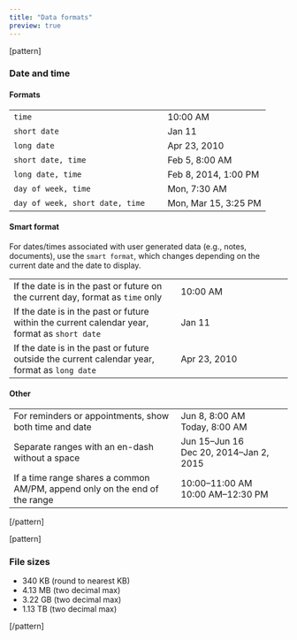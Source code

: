 ```yaml
---
title: "Data formats"
preview: true
---
```


[pattern]
### Date and time
#### Formats
<table class="table table-bordered" style="max-width: 600px;">
    <colgroup>
        <col style="width: 60%">
        <col style="width: 40%;">
    </colgroup>
    <tbody>
        <tr>
            <td><code>time</code></td>
            <td>10:00 AM</td>
        </tr>
        <tr>
            <td><code>short date</code></td>
            <td> Jan 11</td>
        </tr>
        <tr>
            <td><code>long date</code></td>
            <td> Apr 23, 2010</td>
        </tr>
        <tr>
            <td><code>short date, time</code></td>
            <td> Feb 5, 8:00 AM</td>
        </tr>
        <tr>
            <td><code>long date, time</code></td>
            <td> Feb 8, 2014, 1:00 PM</td>
        </tr>
        <tr>
            <td><code>day of week, time</code></td>
            <td> Mon, 7:30 AM</td>
        </tr>
        <tr>
            <td><code>day of week, short date, time</code></td>
            <td> Mon, Mar 15, 3:25 PM</td>
        </tr>
    </tbody>
</table>

#### Smart format

For dates/times associated with user generated data (e.g., notes, documents), use the `smart format`, which changes depending on the current date and the date to display.
<table class="table table-bordered" style="max-width: 600px;">
    <colgroup>
        <col style="width: 60%">
        <col style="width: 40%;">
    </colgroup>
    <tbody>
        <tr>
            <td>If the date is in the past or future on the current day, format as <code>time</code> only</td>
            <td>10:00 AM</td>
        </tr>
        <tr>
            <td>If the date is in the past or future within the current calendar year, format as <code>short date</code></td>
            <td>Jan 11</td>
        </tr>
        <tr>
            <td>If the date is in the past or future outside the current calendar year, format as <code>long date</code></td>
            <td>Apr 23, 2010</td>
        </tr>
    </tbody>
</table>

#### Other

<table class="table table-bordered" style="max-width: 600px">
    <colgroup>
        <col style="width: 60%">
        <col style="width: 40%;">
    </colgroup>
    <tbody>
        <tr>
            <td>For reminders or appointments, show both time and date</td>
            <td>Jun 8, 8:00 AM <br>Today, 8:00 AM</td>
        </tr>
        <tr>
            <td>Separate ranges with an en-dash without a space</td>
            <td>Jun 15–Jun 16 <br> Dec 20, 2014–Jan 2, 2015</td>
        </tr>
        <tr>
            <td>If a time range shares a common AM/PM, append only on the end of the range</td>
            <td>10:00–11:00 AM <br>10:00 AM–12:30 PM</td>
        </tr>
    </tbody>
</table>

[/pattern]

[pattern]
### File sizes
- 340 KB (round to nearest KB)
- 4.13 MB (two decimal max)
- 3.22 GB (two decimal max)
- 1.13 TB (two decimal max)

[/pattern]
